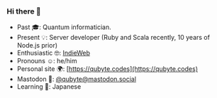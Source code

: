 ### Hi there 👋

- Past 🎓: Quantum informatician.
- Present 💡: Server developer (Ruby and Scala recently, 10 years of Node.js prior)
- Enthusiastic 🤓: [IndieWeb](https://indieweb.org/)
- Pronouns ☺️: he/him
- Personal site 🌍: [https://qubyte.codes](https://qubyte.codes)
- Mastodon 🦣: [@qubyte@mastodon.social](https://mastodon.social/@qubyte)
- Learning 📖: Japanese
